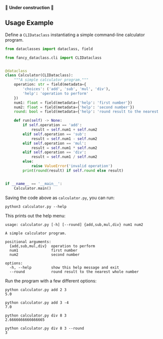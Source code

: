 <style>
.md-sidebar--secondary {
    display: none !important;
}

.md-main__inner .md-content {
    max-width: 45rem;
}
</style>

🚧 **Under construction** 🚧

## Usage Example

Define a `CLIDataclass` instantiating a simple command-line calculator program.

```python
from dataclasses import dataclass, field

from fancy_dataclass.cli import CLIDataclass


@dataclass
class Calculator(CLIDataclass):
    """A simple calculator program."""
    operation: str = field(metadata={
        'choices': ('add', 'sub', 'mul', 'div'),
        'help': 'operation to perform'
    })
    num1: float = field(metadata={'help': 'first number'})
    num2: float = field(metadata={'help': 'second number'})
    round: bool = field(metadata={'help': 'round result to the nearest whole number'})

    def run(self) -> None:
        if self.operation == 'add':
            result = self.num1 + self.num2
        elif self.operation == 'sub':
            result = self.num1 - self.num2
        elif self.operation == 'mul':
            result = self.num1 * self.num2
        elif self.operation == 'div':
            result = self.num1 / self.num2
        else:
            raise ValueError('invalid operation')
        print(round(result) if self.round else result)


if __name__ == '__main__':
    Calculator.main()
```

Saving the code above as `calculator.py`, you can run:

```text
python3 calculator.py --help
```

This prints out the help menu:

```text
usage: calculator.py [-h] [--round] {add,sub,mul,div} num1 num2

A simple calculator program.

positional arguments:
  {add,sub,mul,div}  operation to perform
  num1               first number
  num2               second number

options:
  -h, --help         show this help message and exit
  --round            round result to the nearest whole number
```

Run the program with a few different options:

```text
python calculator.py add 2 3
5.0

python calculator.py add 3 -4
7.0

python calculator.py div 8 3
2.6666666666666665

python calculator.py div 8 3 --round
3
```
